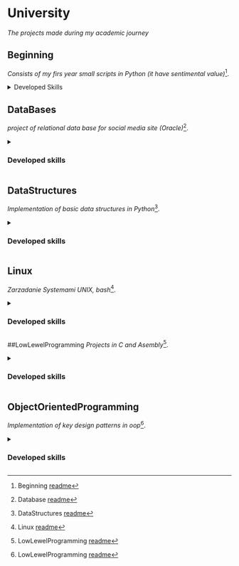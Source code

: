 # University
_The projects made during my academic journey_

## Beginning
_Consists of my firs year small scripts in Python (it have sentimental value)_[^1].

<details>
  <summary>Developed Skills</summary>
  
  - **Key** - what was it about
  - **Skills** - same
  - **That** - more information
  - **I have now** - explonation
</details>

[^1]: Beginning [readme](Beginning/README.md)

## DataBases
_project of relational data base for social media site (Oracle)_[^2].

<details>
  <summary><h3>Developed skills</summary>
  
  - **Key** - what was it about
  - **Skills** - same
  - **That** - more information
  - **I have now** - explonation
</details>

[^2]: Database [readme](DataBases/README.md)

## DataStructures
_Implementation of basic data structures in Python_[^3].

<details>
  <summary><h3>Developed skills</summary>
  
  - **Key** - what was it about
  - **Skills** - same
  - **That** - more information
  - **I have now** - explonation
</details>

[^3]: DataStructures [readme](DataStructures/README.md)


## Linux
_Zarzadanie Systemami UNIX, bash_[^4].

<details>
  <summary><h3>Developed skills</summary>
  
  - **Key** - what was it about
  - **Skills** - same
  - **That** - more information
  - **I have now** - explonation
</details>

[^4]: Linux [readme](Linux/README.md)

##LowLewelProgramming
_Projects in C and Asembly_[^5].

<details>
  <summary><h3>Developed skills</summary>
  
  - **Key** - what was it about
  - **Skills** - same
  - **That** - more information
  - **I have now** - explonation
</details>

[^5]: LowLewelProgramming [readme](LowLewelProgramming/README.md)

## ObjectOrientedProgramming
_Implementation of key design patterns in oop_[^5].

<details>
  <summary><h3>Developed skills</summary>
  
  - **Key** - what was it about
  - **Skills** - same
  - **That** - more information
  - **I have now** - explonation
</details>

[^5]: ObjectOrientedProgramming [readme](ObjectOrientedProgramming/README.md)

